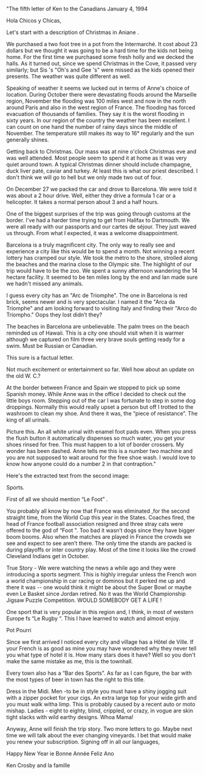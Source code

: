 "The fifth letter of Ken to the Canadians
January 4, 1994

Hola Chicos y Chicas,

Let's start with a description of Christmas in Aniane .

We purchased a two foot tree in a pot from the Intermarché. It cost about 23 dollars but
we thought it was going to be a hard time for the kids not being home. For the first time we
purchased some fresh holly and we decked the halls. As it turned out, since we spend Christmas in
the Cove, it passed very similarly; but Sis 's "Oh's and Gee 's" were missed as the kids opened their
presents. The weather was quite different as well.

Speaking of weather it seems we lucked out in terms of Anne's choice of location. During
October there were devastating floods around the Marseille region, November the flooding was
100 miles west and now in the north around Paris and also in the west region of France. The
flooding has forced evacuation of thousands of families. They say it is the worst flooding in sixty
years. In our region of the country the weather has been excellent. I can count on one hand the
number of rainy days since the middle of November. The temperature still makes its way to 16°
regularly and the sun generally shines.

Getting back to Christmas. Our mass was at nine o'clock Christmas eve and was well
attended. Most people seem to spend it at home as it was very quiet around town. A typical
Christmas dinner should include champagne, duck liver paté, caviar and turkey. At least this is
what our priest described. I don't think we will go to hell but we only made two out of four.

On December 27 we packed the car and drove to Barcelona. We were told it was about a 2
hour drive. Well, either they drive a formula 1 car or a helicopter. It takes a normal person
about 3 and a half hours.

One of the biggest surprises of the trip was going through customs at the border. I've had a
harder time trying to get from Halifax to Dartmouth. We were all ready with our passports and
our cartes de séjour. They just waved us through. From what I expected, it was a welcome
disappointment.

Barcelona is a truly magnificent city. The only way to really see and experience a city
like this would be to spend a month. Not winning a recent lottery has cramped our style. We took
the métro to the shore, strolled along the beaches and the marina close to the Olympic site. The
highlight of our trip would have to be the zoo. We spent a sunny afternoon wandering the 14
hectare facility. It seemed to be ten miles long by the end and Ian made sure we hadn't missed any
animals.

I guess every city has an "Arc de Triomphe". The one in Barcelona is red brick, seems
newer and is very spectacular. I named it the "Arca da Triomphe" and am looking forward to
visiting Italy and finding their "Arco do Triompho." Oops they lost didn’t they?

The beaches in Barcelona are unbelievable. The palm trees on the beach reminded us of
Hawaii. This is a city one should visit when it is warmer although we captured on film three very
brave souls getting ready for a swim. Must be Russian or Canadian.

This sure is a factual letter.

Not much excitement or entertainment so far. Well how about an update on the old W. C.?

At the border between France and Spain we stopped to pick up some Spanish money. While
Anne was in the office I decided to check out the little boys room. Stepping out of the car I was
fortunate to step in some dog droppings. Normally this would really upset a person but off I
trotted to the washroom to clean my shoe. And there it was, the “piece of resistance”. The king of
all urinals.

Picture this. An all white urinal with enamel foot pads even. When you press the flush
button it automatically dispenses so much water, you get your shoes rinsed for free. This must
happen to a lot of border crossers. My wonder has been dashed. Anne tells me this is a number two
machine and you are not supposed to wait around for the free shoe wash. I would love to know how
anyone could do a number 2 in that contraption."


Here's the extracted text from the second image:

Sports.

First of all we should mention “Le Foot” .

You probably all know by now that France was eliminated ,for the second straight time,
from the World Cup this year in the States. Coaches fired, the head of France football association
resigned and three stray cats were offered to the god of “Foot ". Too bad it wasn’t dogs since they
have bigger boom booms. Also when the matches are played in France the crowds we see and expect
to see aren’t there. The only time the stands are packed is during playoffs or inter country play.
Most of the time it looks like the crowd Cleveland Indians get in October.

True Story - We were watching the news a while ago and they were introducing a sports
segment. This is highly irregular unless the French won a world championship in car racing or
dominos but it perked me up and there it was -- one would think it might be about the Super Bowl
or maybe even Le Basket since Jordan retired. No it was the World Championship Jigsaw Puzzle
Competition. WOULD SOMEBODY GET A LIFE !

One sport that is very popular in this region and, I think, in most of western Europe fs “Le
Rugby “. This I have learned to watch and almost enjoy.

Pot Pourri

Since we first arrived I noticed every city and village has a Hôtel de Ville. If your French
is as good as mine you may have wondered why they never tell you what type of hotel it is. How
many stars does it have? Well so you don't make the same mistake as me, this is the townhall.

Every town also has a “Bar des Sports". As far as I can figure, the bar with the most types
of beer in town has the right to this title.

Dress in the Midi. Men -to be in style you must have a shiny jogging suit with a zipper
pocket for your cigs. An extra large top for your wide girth and you must walk witha limp. This
is probably caused by a recent auto or moto mishap. Ladies - eight to eighty, blind, crippled, or
crazy, in vogue are skin tight slacks with wild earthy designs. Whoa Mama!

Anyway, Anne will finish the trip story. Two more letters to go. Maybe next time we will
talk about the ever changing vineyards. I bet that would make you renew your subscription.
Signing off in all our languages,

Happy New Year ie
Bonne Année
Feliz Ano

Ken Crosby and la famille

